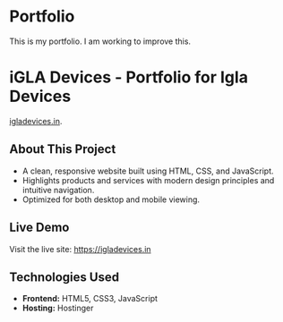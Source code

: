 # Portfolio
This is my portfolio. I am working to improve this.
# iGLA Devices - Portfolio for Igla Devices

[igladevices.in](https://igladevices.in).

##  About This Project
- A clean, responsive website built using HTML, CSS, and JavaScript.
- Highlights products and services with modern design principles and intuitive navigation.
- Optimized for both desktop and mobile viewing.

##  Live Demo
Visit the live site: https://igladevices.in

##  Technologies Used
- **Frontend:** HTML5, CSS3, JavaScript 
- **Hosting:** Hostinger
